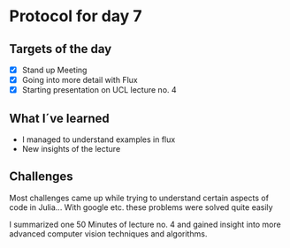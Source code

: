# Protocol for day 7
## Targets of the day
  - [x] Stand up Meeting
  - [x] Going into more detail with Flux
  - [x] Starting presentation on UCL lecture no. 4

## What I´ve learned
 - I managed to understand examples in flux
 - New insights of the lecture

## Challenges
Most challenges came up while trying to understand certain aspects of code in Julia... With google etc. these problems were solved quite easily

I summarized one 50 Minutes of lecture no. 4 and gained insight into more advanced computer vision techniques and algorithms. 
